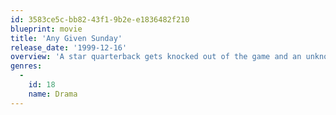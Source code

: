```yaml
---
id: 3583ce5c-bb82-43f1-9b2e-e1836482f210
blueprint: movie
title: 'Any Given Sunday'
release_date: '1999-12-16'
overview: 'A star quarterback gets knocked out of the game and an unknown third stringer is called in to replace him. The unknown gives a stunning performance and forces the aging coach to reevaluate his game plans and life. A new co-owner/president adds to the pressure of winning. The new owner must prove her self in a male dominated world.'
genres:
  -
    id: 18
    name: Drama
---
```

